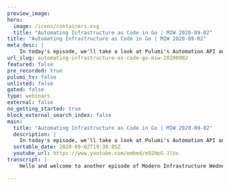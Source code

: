 ```yaml
---
preview_image:
hero:
  image: /icons/containers.svg
  title: "Automating Infrastructure as Code in Go | MIW 2020-09-02"
title: "Automating Infrastructure as Code in Go | MIW 2020-09-02"
meta_desc: |
    In today's episode, we'll take a look at Pulumi's Automation API and how to automate infrastructure as code.
url_slug: automating-infrastructure-as-code-go-miw-20200902
featured: false
pre_recorded: true
pulumi_tv: false
unlisted: false
gated: false
type: webinars
external: false
no_getting_started: true
block_external_search_index: false
main:
  title: "Automating Infrastructure as Code in Go | MIW 2020-09-02"
  description: |
    In today's episode, we'll take a look at Pulumi's Automation API and how to automate infrastructure as code.  Code for this episode available here:  https://github.com/EvanBoyle/automation-api-examples  Today's example is in Go, but Pulumi makes it easy to stand up infrastructure in your favorite languages including TypeScript, JavaScript, Python, and C# - saving time over legacy tools like CloudFormation and Hashicorp Terraform.  https://www.pulumi.com/docs/get-started/?utm_campaign=PulumiTV&utm_source=youtube.com&utm_medium=video
  sortable_date: 2020-09-02T19:30:05Z
  youtube_url: https://www.youtube.com/embed/m92HpG-JlUs
transcript: |
    Hello and welcome to another episode of Modern Infrastructure Wednesday. I'm your host, Lee Zen. And today we'll be exploring automating infrastructure as code. You may think, hey, infrastructure as code is already automated, but that's actually not quite what I'm talking about here today. I'm talking about how you can take infrastructure as code and run programmatically uh such that it's not really invoked by a cli but run in just part of your regular uh applications. So, yeah, we're gonna be taking a quick demo of the Pulumi automation API and then we'll be uh automating some of that infrastructure code. So let's kind of see how that works in practice. And uh yeah, let's, let's go. Uh So I have a uh a program already pulled up here. This is um from the uh uh automation API examples repository. Uh And that you'll find a link to that below uh in the, in the description of this video. But you know, this is, this is basically, you know how, how it's structured will bring it. It's, it's in go that's kind of what the preview is right now. And uh you can see at the very beginning one of the cool things I guess that you talk about here is like the way that this works is, you know, we don't invoke the Pulumi cli at all here. We're just going to run this as a normal go program and have all the Pulumi things take place and have our infrastructure provisioned. Uh So you still get all the same desired state, uh type things that you get with Pulumi, but without having to invoke the cli. So here we define our project just like we would in, in a normal Pulumi program and then we create a deploy function. Uh And here this is what you would typically think of as a Pulumi program. This is in lined into the code. Uh And so, you know, very simple, we create an S3 bucket, create an object and a policy and then that gets deployed. Uh And then we have an output. So, um but you can see the actual deployment actions uh and the coordination of everything happens fully within this program. So uh and we install the plugins, we, you know, we, we uh define the stack, all that happening here uh within the program itself instead of it outside of it on the cl I. So if I go to the my command line and I and I run um see I'm actually running go here instead of running Pulumi. Um This will actually go ahead and uh create the stack and also uh deploy the program. So you can see it, installs the plug in and creates the stack and then it actually starts the update and creates my, creates my bucket along with the the object inside the bucket. So that should finish in just a second. And we can actually take this uh URL and we can uh see if that uh that works. So let me bring up Chrome and sure enough, uh we have our website. So that's kind of, you know, what you expect and, and uh not really showing that much of the automation aspects of this yet. So let's let's try to do that. So you can see if we go back to here, like one of the cool things if you think about this is that we're just running this from a regular Go program. And so really all this can be refactored uh as of the regular Go program and, and anything can, you know, you can really do anything here uh as you would expect in a normal program. So, um you know, with, with a AAA plumbing program, typically you would run Pulumi up and that's going to invoke the, the GO code. Um And so it's kind of harder to kind of think about like running that code in the context of something uh else like something outside of, of that program. But here, uh we could totally imagine like taking this uh here, this, this code of highlighted where we're creating these, these objects. Uh And you could totally imagine like driving that off of something else um in your program. So let's, you know, as kind of like a uh a, a brief example of that. Um If I were to take this and you, I'll take, I'll extract this into its own function. So we'll call this like, you know, uh create con create content and this will be a new function which takes also Pulumi context. Oops and uh the, the bucket ID, which needs to be a uh let me uh and he uh um and so uh here, we can, we can basically take this and copy and paste it into that uh that function. And if I took too much did not mean to do that, just need that to here. So take this, put that in here and oh we take this bucket ID, put this here. Uh And then we'll, you know, we'll finish our refactoring like this, right? And uh we can say if OK, so we factored it basically, it's gonna run exactly the same way if I run it right now. But what's interesting now if you think about like the fact that we've extracted this uh function is like this function could actually be driven, you know, off of some other scoped thing um in this, in this program, right? Like I could have, for example, a map uh of data uh that gets fed into here. So for example, like we could, we could change, um we could change this to be, you know, program driven off of what's going on in the program uh as opposed to, you know, this thing that uh is kind of static quote unquote to how I've already written my ping program. So this could be driven off like the inputs to this program can be driven off of this outer program that I'm, I'm writing. So that I think it's a very cool way to think about just how you can actually automate your infrastructures code. Like all this is just normal go code that we can uh then manipulate um in the context of in the context of our program. So yeah, I just want to show kind of uh this is a new preview feature we have in Pulumi this automation api uh hope you guys can take it for a spin and yeah, and, and, and uh give us your feedback. Uh Please make sure to like and subscribe to Pulumi TV. And we'll see you next week on modern infrastructure Wednesday.

---
```

